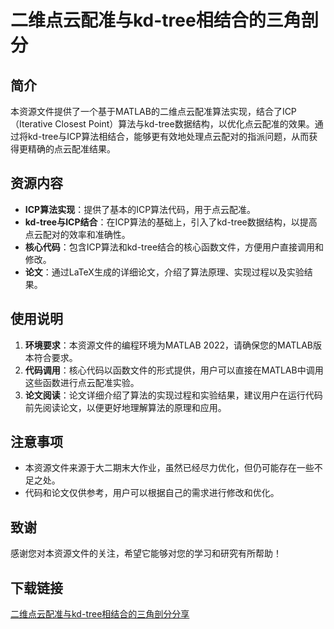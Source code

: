 # 二维点云配准与kd-tree相结合的三角剖分

## 简介

本资源文件提供了一个基于MATLAB的二维点云配准算法实现，结合了ICP（Iterative Closest Point）算法与kd-tree数据结构，以优化点云配准的效果。通过将kd-tree与ICP算法相结合，能够更有效地处理点云配对的指派问题，从而获得更精确的点云配准结果。

## 资源内容

- **ICP算法实现**：提供了基本的ICP算法代码，用于点云配准。
- **kd-tree与ICP结合**：在ICP算法的基础上，引入了kd-tree数据结构，以提高点云配对的效率和准确性。
- **核心代码**：包含ICP算法和kd-tree结合的核心函数文件，方便用户直接调用和修改。
- **论文**：通过LaTeX生成的详细论文，介绍了算法原理、实现过程以及实验结果。

## 使用说明

1. **环境要求**：本资源文件的编程环境为MATLAB 2022，请确保您的MATLAB版本符合要求。
2. **代码调用**：核心代码以函数文件的形式提供，用户可以直接在MATLAB中调用这些函数进行点云配准实验。
3. **论文阅读**：论文详细介绍了算法的实现过程和实验结果，建议用户在运行代码前先阅读论文，以便更好地理解算法的原理和应用。

## 注意事项

- 本资源文件来源于大二期末大作业，虽然已经尽力优化，但仍可能存在一些不足之处。
- 代码和论文仅供参考，用户可以根据自己的需求进行修改和优化。

## 致谢

感谢您对本资源文件的关注，希望它能够对您的学习和研究有所帮助！

## 下载链接

[二维点云配准与kd-tree相结合的三角剖分分享](https://pan.quark.cn/s/087e72afbd77)